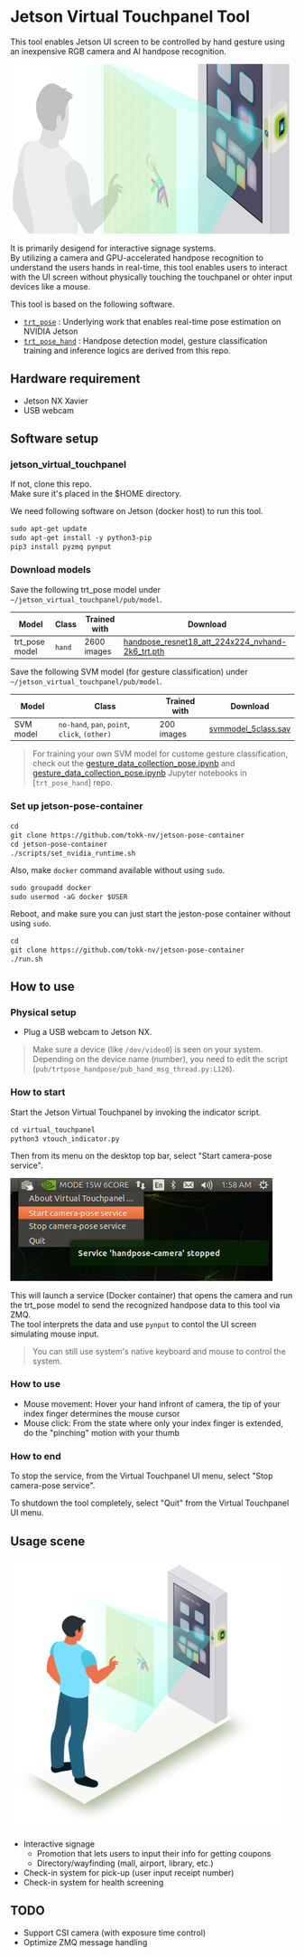# Jetson Virtual Touchpanel Tool

This tool enables Jetson UI screen to be controlled by hand gesture using an inexpensive RGB camera and AI handpose recognition.

<img src="./docs/images/IDS_Header_22x9.png"  height="300">

It is primarily desigend for interactive signage systems.<br> 
By utilizing a camera and GPU-accelerated handpose recognition to understand the users hands in real-time, this tool enables users to interact with the UI screen without physically touching the touchpanel or ohter input devices like a mouse.

This tool is based on the following software.
- [`trt_pose`](https://github.com/NVIDIA-AI-IOT/trt_pose) : Underlying work that enables real-time pose estimation on NVIDIA Jetson
- [`trt_pose_hand`](https://github.com/NVIDIA-AI-IOT/trt_pose_hand) : Handpose detection model, gesture classification training and inference logics are derived from this repo.

## Hardware requirement

- Jetson NX Xavier
- USB webcam

## Software setup

### jetson_virtual_touchpanel

If not, clone this repo.<br>
Make sure it's placed in the $HOME directory.

We need following software on Jetson (docker host) to run this tool.

```
sudo apt-get update
sudo apt-get install -y python3-pip
pip3 install pyzmq pynput
```

### Download models

Save the following trt_pose model under `~/jetson_virtual_touchpanel/pub/model`.

| Model | Class | Trained with | Download |
|--------|-----------------|----------------|--------|
| trt_pose model | `hand` | 2600 images | [handpose_resnet18_att_224x224_nvhand-2k6_trt.pth](https://drive.google.com/file/d/1ALFjVq8gfE0tcvtHuMpu0Qsi_oSRfkWw/view?usp=sharing) |


Save the following SVM model (for gesture classification) under `~/jetson_virtual_touchpanel/pub/model`.

| Model | Class | Trained with | Download |
|--------|-----------------|----------------|--------|
| SVM model | `no-hand`, `pan`, `point`, `click`, `(other)` | 200 images | [svmmodel_5class.sav](https://drive.google.com/file/d/1AO-wU5ftYy6SEhoJurCMX5NKDW-0HF2Z/view?usp=sharing) |

> For training your own SVM model for custome gesture classification, check out the [gesture_data_collection_pose.ipynb](https://github.com/NVIDIA-AI-IOT/trt_pose_hand/blob/main/gesture_data_collection_pose.ipynb) and [gesture_data_collection_pose.ipynb](https://github.com/NVIDIA-AI-IOT/trt_pose_hand/blob/main/gesture_training/train_gesture_classification.ipynb) Jupyter notebooks in [`trt_pose_hand`] repo.

### Set up jetson-pose-container

```
cd
git clone https://github.com/tokk-nv/jetson-pose-container
cd jetson-pose-container
./scripts/set_nvidia_runtime.sh
```

Also, make `docker` command available without using `sudo`.

```
sudo groupadd docker
sudo usermod -aG docker $USER
```

Reboot, and make sure you can just start the jeston-pose container without using `sudo`.

```
cd
git clone https://github.com/tokk-nv/jetson-pose-container
./run.sh
```

## How to use

### Physical setup

- Plug a USB webcam to Jetson NX.

> Make sure a device (like `/dev/video0`) is seen on your system. Depending on the device name (number), you need to edit the script (`pub/trtpose_handpose/pub_hand_msg_thread.py:L126`).

### How to start

Start the Jetson Virtual Touchpanel by invoking the indicator script.

```
cd virtual_touchpanel
python3 vtouch_indicator.py
```

Then from its menu on the desktop top bar, select "Start camera-pose service".

![](/docs/images/vtouch_menu_start.png)

This will launch a service (Docker container) that opens the camera and run the trt_pose model to send the recognized handpose data to this tool via ZMQ.<br>
The tool interprets the data and use `pynput` to contol the UI screen simulating mouse input.

> You can still use system's native keyboard and mouse to control the system.

### How to use

- Mouse movement: Hover your hand infront of camera, the tip of your index finger determines the mouse cursor 
- Mouse click: From the state where only your index finger is extended, do the "pinching" motion with your thumb

### How to end

To stop the service, from the Virtual Touchpanel UI menu, select "Stop camera-pose service".

To shutdown the tool completely, select "Quit" from the Virtual Touchpanel UI menu.

## Usage scene

<img src="./docs/images/Touchless_Interactive_Signage.png"  height="480">

- Interactive signage
  - Promotion that lets users to input their info for getting coupons
  - Directory/wayfinding (mall, airport, library, etc.)
- Check-in system for pick-up (user input receipt number)
- Check-in system for health screening

## TODO

- Support CSI camera (with exposure time control)
- Optimize ZMQ message handling
